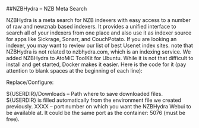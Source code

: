 ##NZBHydra – NZB Meta Search


NZBHydra is a meta search for NZB indexers with easy access to a number of raw and newznab based indexers. It provides a unified interface to search all of your indexers from one place and also use it as indexer source for apps like Sickrage, Sonarr, and CouchPotato. If you are looking an indexer, you may want to review our list of best Usenet index sites. note that NZBHydra is not related to nzbhydra.com, which is an indexing service. We added NZBHydra to AtoMiC ToolKit for Ubuntu. While it is not that difficult to install and get started, Docker makes it easier. Here is the code for it (pay attention to blank spaces at the beginning of each line):


Replace/Configure:

${USERDIR}/Downloads – Path where to save downloaded files. ${USERDIR} is filled automatically from the environment file we created previously.
XXXX – port number on which you want the NZBHydra Webui to be available at. It could be the same port as the container: 5076 (must be free).